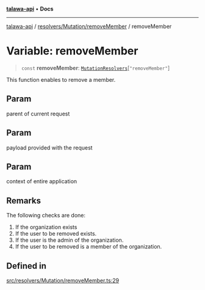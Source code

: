 [**talawa-api**](../../../../README.md) • **Docs**

***

[talawa-api](../../../../modules.md) / [resolvers/Mutation/removeMember](../README.md) / removeMember

# Variable: removeMember

> `const` **removeMember**: [`MutationResolvers`](../../../../types/generatedGraphQLTypes/type-aliases/MutationResolvers.md)\[`"removeMember"`\]

This function enables to remove a member.

## Param

parent of current request

## Param

payload provided with the request

## Param

context of entire application

## Remarks

The following checks are done:
1. If the organization exists
2. If the user to be removed exists.
3. If the user is the admin of the organization.
4. If the user to be removed is a member of the organization.

## Defined in

[src/resolvers/Mutation/removeMember.ts:29](https://github.com/PalisadoesFoundation/talawa-api/blob/3bacbf38707ebd3e3e5f1bc5b4cc7aa3b2adc169/src/resolvers/Mutation/removeMember.ts#L29)
